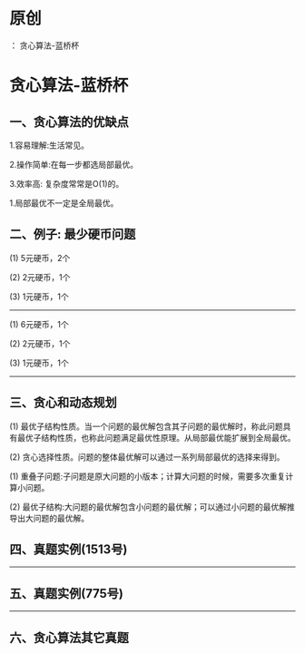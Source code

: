 # 原创
：  贪心算法-蓝桥杯

# 贪心算法-蓝桥杯

## 一、贪心算法的优缺点

1.容易理解:生活常见。

2.操作简单:在每一步都选局部最优。

3.效率高: 复杂度常常是O(1)的。

1.局部最优不一定是全局最优。

## 二、例子: 最少硬币问题

(1) 5元硬币，2个

(2) 2元硬币，1个

(3) 1元硬币，1个

---


(1) 6元硬币，1个

(2) 2元硬币，1个

(3) 1元硬币，1个

---


## 三、贪心和动态规划

(1) 最优子结构性质。当一个问题的最优解包含其子问题的最优解时，称此问题具有最优子结构性质，也称此问题满足最优性原理。从局部最优能扩展到全局最优。

(2) 贪心选择性质。问题的整体最优解可以通过一系列局部最优的选择来得到。

(1) 重叠子问题:子问题是原大问题的小版本；计算大问题的时候，需要多次重复计算小问题。

(2) 最优子结构:大问题的最优解包含小问题的最优解；可以通过小问题的最优解推导出大问题的最优解。

## 四、真题实例(1513号)

---


## 五、真题实例(775号)

---


## 六、贪心算法其它真题
